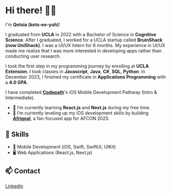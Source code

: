# Hi there! 👋🏾
I'm **Qetsia (kets-ee-yuh)**! 

I graduated from **UCLA** in 2022 with a Bachelor of Science in **Cognitive Science**. After I graduated, I worked for a UCLA startup called **BruinShack (now UniShack)**. I was a UI/UX Intern for 6 months. My experience in UI/UX made me realize that I was more interested in developing apps rather than conducting user research. 

I took the first step in my programming journey by enrolling at **UCLA Extension**. I took classes in **Javascript**, **Java**, **C#**, **SQL**, **Python**. In December 2023, I finished my certificate in **Applications Programming** with a **4.0 GPA**.

I have completed **[Codepath](https://www.codepath.org/courses/ios-development)**'s iOS Mobile Development Pathway (Intro & Intermediate). 

- 🌱 I’m currently learning **React.js** and **Next.js** during my free time.
- 🚀 I’m currently leveling up my iOS development skills by building **[Afrigoal](https://github.com/qetsiankulu/afrigoal-afcon-2025)**, a fan-focused app for AFCON 2025. 

## 🔧 Skills
- 📱 Mobile Development (iOS, Swift, SwiftUI, UIKit)
- 🖥️ Web Applications (React.js, Next.js)

## 📫 Contact
[LinkedIn](https://www.linkedin.com/in/qetsiankulu/)
